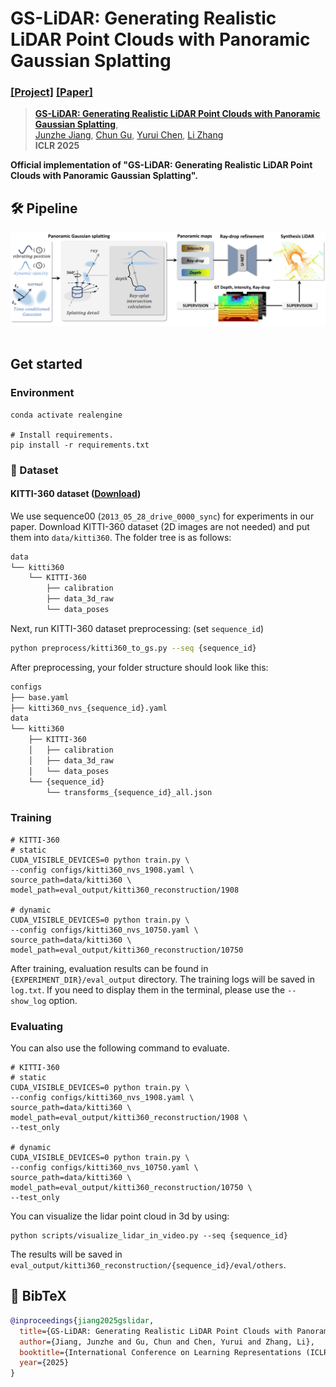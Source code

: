 # GS-LiDAR: Generating Realistic LiDAR Point Clouds with Panoramic Gaussian Splatting

### [[Project]]() [[Paper]](https://arxiv.org/abs/2501.13971) 

> [**GS-LiDAR: Generating Realistic LiDAR Point Clouds with Panoramic Gaussian Splatting**](https://arxiv.org/abs/2501.13971),            
> [Junzhe Jiang](https://scholar.google.com/citations?user=gnDoDP4AAAAJ), [Chun Gu](https://sulvxiangxin.github.io/), [Yurui Chen](https://github.com/fumore), [Li Zhang](https://lzrobots.github.io)       
> **ICLR 2025**

**Official implementation of "GS-LiDAR: Generating Realistic LiDAR Point Clouds with Panoramic Gaussian Splatting".** 

## 🛠️ Pipeline
<div align="center">
  <img src="assets/pipeline.png"/>
</div><br/>

## Get started
### Environment
```
conda activate realengine

# Install requirements.
pip install -r requirements.txt
```

### 📁 Dataset
#### KITTI-360 dataset ([Download](https://www.cvlibs.net/datasets/kitti-360/download.php))
We use sequence00 (`2013_05_28_drive_0000_sync`) for experiments in our paper. Download KITTI-360 dataset (2D images are not needed) and put them into `data/kitti360`. The folder tree is as follows:
```bash
data
└── kitti360
    └── KITTI-360
        ├── calibration
        ├── data_3d_raw
        └── data_poses
```

Next, run KITTI-360 dataset preprocessing: (set `sequence_id`)  

```bash
python preprocess/kitti360_to_gs.py --seq {sequence_id}
```

After preprocessing, your folder structure should look like this:  

```bash
configs
├── base.yaml
├── kitti360_nvs_{sequence_id}.yaml
data
└── kitti360
    ├── KITTI-360
    │   ├── calibration
    │   ├── data_3d_raw
    │   └── data_poses
    └── {sequence_id}
        └── transforms_{sequence_id}_all.json
```


### Training
```
# KITTI-360
# static
CUDA_VISIBLE_DEVICES=0 python train.py \
--config configs/kitti360_nvs_1908.yaml \
source_path=data/kitti360 \
model_path=eval_output/kitti360_reconstruction/1908

# dynamic
CUDA_VISIBLE_DEVICES=0 python train.py \
--config configs/kitti360_nvs_10750.yaml \
source_path=data/kitti360 \
model_path=eval_output/kitti360_reconstruction/10750
```

After training, evaluation results can be found in `{EXPERIMENT_DIR}/eval_output` directory.
The training logs will be saved in `log.txt`. If you need to display them in the terminal, please use the `--show_log` option.

### Evaluating
You can also use the following command to evaluate.
```
# KITTI-360
# static
CUDA_VISIBLE_DEVICES=0 python train.py \
--config configs/kitti360_nvs_1908.yaml \
source_path=data/kitti360 \
model_path=eval_output/kitti360_reconstruction/1908 \
--test_only

# dynamic
CUDA_VISIBLE_DEVICES=0 python train.py \
--config configs/kitti360_nvs_10750.yaml \
source_path=data/kitti360 \
model_path=eval_output/kitti360_reconstruction/10750 \
--test_only
```

You can visualize the lidar point cloud in 3d by using:
```
python scripts/visualize_lidar_in_video.py --seq {sequence_id}
```
The results will be saved in `eval_output/kitti360_reconstruction/{sequence_id}/eval/others`.

## 📜 BibTeX
``` bibtex
@inproceedings{jiang2025gslidar,
  title={GS-LiDAR: Generating Realistic LiDAR Point Clouds with Panoramic Gaussian Splatting},
  author={Jiang, Junzhe and Gu, Chun and Chen, Yurui and Zhang, Li},
  booktitle={International Conference on Learning Representations (ICLR)},
  year={2025}
}
```